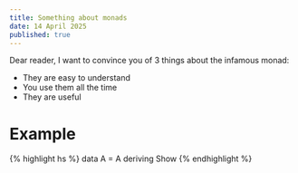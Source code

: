 ```yaml
---
title: Something about monads
date: 14 April 2025
published: true
---
```


Dear reader, I want to convince you of 3 things about the infamous monad:

- They are easy to understand
- You use them all the time
- They are useful

# Example

{% highlight hs %}
data A = A
deriving Show
{% endhighlight %}
